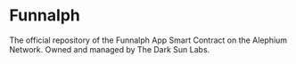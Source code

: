 # Funnalph

The official repository of the Funnalph App Smart Contract on the Alephium Network. Owned and managed by The Dark Sun Labs.

